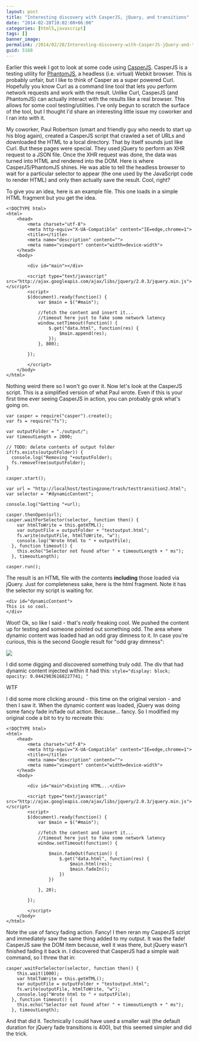 ```yaml
---
layout: post
title: "Interesting discovery with CasperJS, jQuery, and transitions"
date: "2014-02-28T10:02:00+06:00"
categories: [html5,javascript]
tags: []
banner_image: 
permalink: /2014/02/28/Interesting-discovery-with-CasperJS-jQuery-and-transitions
guid: 5168
---
```


<p>
Earlier this week I got to look at some code using <a href="http://casperjs.org/">CasperJS</a>. CasperJS is a testing utility for <a href="http://phantomjs.org/">PhantomJS</a>, a headless (i.e. virtual) Webkit browser. This is probably unfair, but I like to think of Casper as a super powered Curl. Hopefully you know Curl as a command line tool that lets you perform network requests and work with the result. Unlike Curl, CasperJS (and PhantomJS) can actually interact with the results like a real browser. This allows for some cool testing/utilities. I've only begun to scratch the surface of the tool, but I thought I'd share an interesting little issue my coworker and I ran into with it.
</p>
<!--more-->
<p>
My coworker, Paul Robertson (smart and friendly guy who needs to start up his blog again), created a CasperJS script that crawled a set of URLs and downloaded the HTML to a local directory. That by itself sounds just like Curl. But these pages were special. They used jQuery to perform an XHR request to a JSON file. Once the XHR request was done, the data was turned into HTML and rendered into the DOM. Here is where CasperJS/PhantomJS shines. He was able to tell the headless browser to wait for a particular selector to appear (the one used by the JavaScript code to render HTML) and only then actually save the result. Cool, right?
</p>

<p>
To give you an idea, here is an example file. This one loads in a simple HTML fragment but you get the idea.
</p>

<pre><code class="language-markup">&lt;!DOCTYPE html&gt;
&lt;html&gt;
	&lt;head&gt;
		&lt;meta charset=&quot;utf-8&quot;&gt;
		&lt;meta http-equiv=&quot;X-UA-Compatible&quot; content=&quot;IE=edge,chrome=1&quot;&gt;
		&lt;title&gt;&lt;&#x2F;title&gt;
		&lt;meta name=&quot;description&quot; content=&quot;&quot;&gt;
		&lt;meta name=&quot;viewport&quot; content=&quot;width=device-width&quot;&gt;
	&lt;&#x2F;head&gt;
	&lt;body&gt;

		&lt;div id=&quot;main&quot;&gt;&lt;&#x2F;div&gt;
		
		&lt;script type=&quot;text&#x2F;javascript&quot; src=&quot;http:&#x2F;&#x2F;ajax.googleapis.com&#x2F;ajax&#x2F;libs&#x2F;jquery&#x2F;2.0.3&#x2F;jquery.min.js&quot;&gt;&lt;&#x2F;script&gt;
		&lt;script&gt;
		$(document).ready(function() {
			var $main = $(&quot;#main&quot;);
			
			&#x2F;&#x2F;fetch the content and insert it...
			&#x2F;&#x2F;timeout here just to fake some network latency 
			window.setTimeout(function() {
				$.get(&quot;data.html&quot;, function(res) {
					$main.append(res);
				});
			}, 800);
			
		});
		
		&lt;&#x2F;script&gt;
	&lt;&#x2F;body&gt;
&lt;&#x2F;html&gt;
</code></pre>

<p>
Nothing weird there so I won't go over it. Now let's look at the CasperJS script. This is a simplified version of what Paul wrote. Even if this is your first time ever seeing CasperJS in action, you can probably grok what's going on.
</p>

<pre><code class="language-javascript">var casper = require("casper").create();
var fs = require("fs");

var outputFolder = "./output/";
var timeoutLength = 2000;

// TODO: delete contents of output folder
if(fs.exists(outputFolder)) {
  console.log("Removing "+outputFolder);
  fs.removeTree(outputFolder);
}

casper.start();

var url = "http://localhost/testingzone/trash/testtransition2.html";
var selector = "#dynamicContent";

console.log("Getting "+url);

casper.thenOpen(url);
casper.waitForSelector(selector, function then() {
    var htmlToWrite = this.getHTML();
    var outputFile = outputFolder + "testoutput.html";
    fs.write(outputFile, htmlToWrite, "w");
    console.log("Wrote html to " + outputFile);
  }, function timeout() {
    this.echo("Selector not found after " + timeoutLength + " ms");
  }, timeoutLength);

casper.run();</code></pre>

<p>
The result is an HTML file with the contents <strong>including</strong> those loaded via jQuery. Just for completeness sake, here is the html fragment. Note it has the selector my script is waiting for.
</p>

<pre><code class="language-markup">&lt;div id=&quot;dynamicContent&quot;&gt;
This is so cool.
&lt;&#x2F;div&gt;</code></pre>

<p>
Woot! Ok, so like I said - that's <i>really</i> freaking cool. We pushed the content up for testing and someone pointed out something odd. The area where dynamic content was loaded had an odd gray dimness to it. In case you're curious, this is the second Google result for "odd gray dimness":
</p>

<p>
<img src="https://static.raymondcamden.com/images/8_20pirates-thumb-350x230-35049.jpg" />
</p>

<p>
I did some digging and discovered something truly odd. The div that had dynamic content injected within it had this: <code>style="display: block; opacity: 0.04429836168227741; "</code>
</p>

<p>
WTF
</p>

<p>
I did some more clicking around - this time on the original version - and then I saw it. When the dynamic content was loaded, jQuery was doing some fancy fade in/fade out action. Because... fancy. So I modified my original code a bit to try to recreate this:
</p>

<pre><code class="language-markup">&lt;!DOCTYPE html&gt;
&lt;html&gt;
	&lt;head&gt;
		&lt;meta charset=&quot;utf-8&quot;&gt;
		&lt;meta http-equiv=&quot;X-UA-Compatible&quot; content=&quot;IE=edge,chrome=1&quot;&gt;
		&lt;title&gt;&lt;&#x2F;title&gt;
		&lt;meta name=&quot;description&quot; content=&quot;&quot;&gt;
		&lt;meta name=&quot;viewport&quot; content=&quot;width=device-width&quot;&gt;
	&lt;&#x2F;head&gt;
	&lt;body&gt;

		&lt;div id=&quot;main&quot;&gt;Existing HTML...&lt;&#x2F;div&gt;
		
		&lt;script type=&quot;text&#x2F;javascript&quot; src=&quot;http:&#x2F;&#x2F;ajax.googleapis.com&#x2F;ajax&#x2F;libs&#x2F;jquery&#x2F;2.0.3&#x2F;jquery.min.js&quot;&gt;&lt;&#x2F;script&gt;
		&lt;script&gt;
		$(document).ready(function() {
			var $main = $(&quot;#main&quot;);
			
			&#x2F;&#x2F;fetch the content and insert it...
			&#x2F;&#x2F;timeout here just to fake some network latency 
			window.setTimeout(function() {
				
				$main.fadeOut(function() { 
					$.get(&quot;data.html&quot;, function(res) {
						$main.html(res);
						$main.fadeIn();
					})						  
				})
							  
			}, 20);
			
		});
		
		&lt;&#x2F;script&gt;
	&lt;&#x2F;body&gt;
&lt;&#x2F;html&gt;
</code></pre>

<p>
Note the use of fancy fading action. Fancy! I then reran my CasperJS script and immediately saw the same thing added to my output. It was the fade! CasperJS saw the DOM item because, well it was there, but jQuery wasn't finished fading it back in. I discovered that CasperJS had a simple wait command, so I threw that in:
</p>

<pre><code class="language-javascript">casper.waitForSelector(selector, function then() {
	this.wait(1000);
    var htmlToWrite = this.getHTML();
    var outputFile = outputFolder + "testoutput.html";
    fs.write(outputFile, htmlToWrite, "w");
    console.log("Wrote html to " + outputFile);
  }, function timeout() {
    this.echo("Selector not found after " + timeoutLength + " ms");
  }, timeoutLength);
</code></pre>

<p>
And that did it. Technically I could have used a smaller wait (the default duration for jQuery fade transitions is 400), but this seemed simpler and did the trick.
</p>